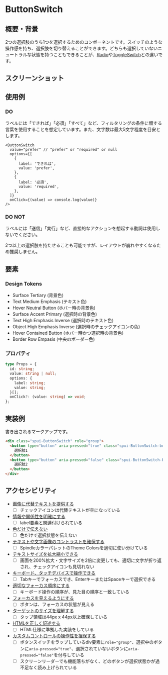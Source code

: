 # ButtonSwitch

## 概要・背景

2つの選択肢のうち1つを選択するためのコンポーネントです。スイッチのような操作感を持ち、選択肢を切り替えることができます。どちらも選択していないニュートラルな状態を持つこともできることが、[Radio](https://ameba-spindle.web.app/?path=/story/form-radio--radio)や[ToggleSwitch](https://ameba-spindle.web.app/?path=/docs/form-toggleswitch--toggle-switch)との違いです。

## スクリーンショット

## 使用例

### DO

ラベルには「できれば」「必須」「すべて」など、フィルタリングの条件に類する言葉を使用することを想定しています。また、文字数は最大5文字程度を目安とします。

```tsx
<ButtonSwitch
  value="prefer" // "prefer" or "required" or null
  options={[
    {
      label: 'できれば',
      value: 'prefer',
    },
    {
      label: '必須',
      value: 'required',
    },
  ]}
  onClick={(value) => console.log(value)}
/>
```

### DO NOT

ラベルには「送信」「実行」など、直接的なアクションを想起する動詞は使用しないでください。

2つ以上の選択肢を持たせることも可能ですが、レイアウトが崩れやすくなるため推奨しません。

## 要素

### Design Tokens

- Surface Tertiary (背景色)
- Text Medium Emphasis (テキスト色)
- Hover Neutral Button (ホバー時の背景色)
- Surface Accent Primary (選択時の背景色)
- Text High Emphasis Inverse (選択時のテキスト色)
- Object High Emphasis Inverse (選択時のチェックアイコンの色)
- Hover Contained Button (ホバー時かつ選択時の背景色)
- Border Row Empasis (中央のボーダー色)

### プロパティ

```ts
type Props = {
  id: string;
  value: string | null;
  options: {
    label: string;
    value: string;
  }[];
  onClick?: (value: string) => void;
};
```

## 実装例

書き出されるマークアップです。

```html
<div class="spui-ButtonSwitch" role="group">
  <button type="button" aria-pressed="true" class="spui-ButtonSwitch-button">
    選択肢1
  </button>
  <button type="button" aria-pressed="false" class="spui-ButtonSwitch-button">
    選択肢2
  </button>
</div>
```

## アクセシビリティ

- [画像に代替テキストを提供する](https://a11y-guidelines.ameba.design/1/1/1/)
  - [ ] チェックアイコンは代替テキストが空になっている
- [情報や関係性を明確にする](https://a11y-guidelines.ameba.design/1/3/1/)
  - [ ] label要素と関連付けられている
- [色だけで伝えない](https://a11y-guidelines.ameba.design/1/4/1/)
  - [ ] 色だけで選択状態を伝えない
- [テキストや文字画像のコントラストを確保する](https://a11y-guidelines.ameba.design/1/4/3/)
  - [ ] SpindleカラーパレットのTheme Colorsを適切に使い分けている
- [テキストサイズを拡大縮小できる](https://a11y-guidelines.ameba.design/1/4/4/)
  - [ ] 画面を200%拡大・文字サイズを2倍に変更しても、適切に文字が折り返され、チェックアイコンも見切れない
- [キーボード、タッチデバイスで操作できる](https://a11y-guidelines.ameba.design/2/1/1/)
  - [ ] Tabキーでフォーカスでき、EnterキーまたはSpaceキーで選択できる
- [適切なフォーカス順序にする](https://a11y-guidelines.ameba.design/2/4/3/)
  - [ ] キーボード操作の順序が、見た目の順序と一致している
- [フォーカスを見えるようにする](https://a11y-guidelines.ameba.design/2/4/7/)
  - [ ] ボタンは、フォーカスの状態が見える
- [ターゲットのサイズを理解する](https://a11y-guidelines.ameba.design/2/5/5/)
  - [ ] タップ領域は44px x 44px以上確保している
- [HTMLを正しく記述する](https://a11y-guidelines.ameba.design/4/1/1/)
  - [ ] HTML仕様に準拠した実装をしている
- [カスタムコントロールの操作性を担保する](https://a11y-guidelines.ameba.design/4/1/2/)
  - [ ] ボタンスイッチをラップしているdiv要素に`role="group"`、選択中のボタンに`aria-pressed="true"`、選択されていないボタンに`aria-pressed="false"`を付与している
  - [ ] スクリーンリーダーでも機能落ちがなく、どのボタンが選択状態かが過不足なく読み上げられている
